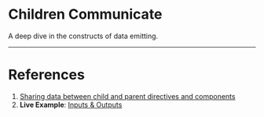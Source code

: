 # Children Communicate
A deep dive in the constructs of data emitting.

---  
  
# References  
1. [Sharing data between child and parent directives and components](https://angular.io/guide/inputs-outputs)
1. **Live Example**: [Inputs & Outputs](https://gkdgyxorpad.angular.stackblitz.io)